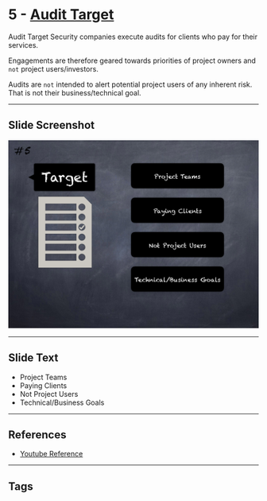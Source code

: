 
# 5 - [Audit Target](./Audit%20Target.md)

Audit Target Security companies execute audits for clients who pay for their services. 

Engagements are therefore geared towards priorities of project owners and `not` project users/investors. 

Audits are `not` intended to alert potential project users of any inherent risk. That is not their business/technical goal.


___
## Slide Screenshot
![005.png](../../images/6.Audit%20Techniques%20and%20Tools%20101/005.png)
___
## Slide Text
- Project Teams
- Paying Clients
- Not Project Users
- Technical/Business Goals
___
## References
- [Youtube Reference](https://youtu.be/M0C7z3TE5Go?t=280)
___
## Tags
